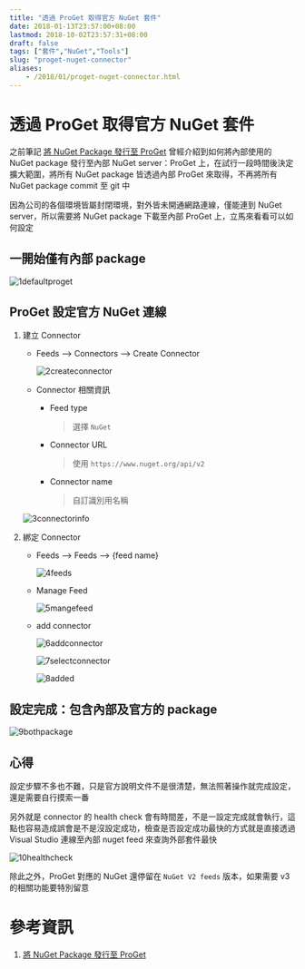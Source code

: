 ```yaml
---
title: "透過 ProGet 取得官方 NuGet 套件"
date: 2018-01-13T23:57:00+08:00
lastmod: 2018-10-02T23:57:31+08:00
draft: false
tags: ["套件","NuGet","Tools"]
slug: "proget-nuget-connector"
aliases:
    - /2018/01/proget-nuget-connector.html
---
```

# 透過 ProGet 取得官方 NuGet 套件
之前筆記 [將 NuGet Package 發行至 ProGet](https://blog.yowko.com/2017/09/nuget-package-proget.html) 曾經介紹到如何將內部使用的 NuGet package 發行至內部 NuGet server：ProGet 上，在試行一段時間後決定擴大範圍，將所有 NuGet package 皆透過內部 ProGet 來取得，不再將所有 NuGet package commit 至 git 中

因為公司的各個環境皆屬封閉環境，對外皆未開通網路連線，僅能連到 NuGet server，所以需要將 NuGet package 下載至內部 ProGet 上，立馬來看看可以如何設定

## 一開始僅有內部 package

![1defaultproget](https://user-images.githubusercontent.com/3851540/34907623-820efb98-f8bc-11e7-9882-17b72cbd78e8.png)

## ProGet 設定官方 NuGet 連線

1.  建立 Connector
    *   Feeds --> Connectors --> Create Connector

        ![2createconnector](https://user-images.githubusercontent.com/3851540/34907624-8234bbf8-f8bc-11e7-9821-1460b275e3ea.png)

    *   Connector 相關資訊
        *   Feed type

            > 選擇 `NuGet`

        *   Connector URL

            > 使用 `https://www.nuget.org/api/v2`

        *   Connector name

            > 自訂識別用名稱

    ![3connectorinfo](https://user-images.githubusercontent.com/3851540/34907625-825a2d20-f8bc-11e7-9b46-5ae2c81e9f58.png)

2.  綁定 Connector
    *   Feeds --> Feeds --> {feed name}

        ![4feeds](https://user-images.githubusercontent.com/3851540/34907626-82808a56-f8bc-11e7-8049-b145835c840e.png)

    *   Manage Feed

        ![5mangefeed](https://user-images.githubusercontent.com/3851540/34907627-82a6fccc-f8bc-11e7-87b5-4bea757c8635.png)

    *   add connector

        ![6addconnector](https://user-images.githubusercontent.com/3851540/34907628-82ce70ea-f8bc-11e7-8702-49f0eedede37.png)

        ![7selectconnector](https://user-images.githubusercontent.com/3851540/34907629-82f4fc38-f8bc-11e7-98f7-ffbfac1670b1.png)

        ![8added](https://user-images.githubusercontent.com/3851540/34907620-819a63e6-f8bc-11e7-98b3-c34045bb7f15.png)

## 設定完成：包含內部及官方的 package

![9bothpackage](https://user-images.githubusercontent.com/3851540/34907621-81c22660-f8bc-11e7-8031-2dd03e443e67.png)

## 心得

設定步驟不多也不難，只是官方說明文件不是很清楚，無法照著操作就完成設定，還是需要自行摸索一番

另外就是 connector 的 health check 會有時間差，不是一設定完成就會執行，這點也容易造成誤會是不是沒設定成功，檢查是否設定成功最快的方式就是直接透過 Visual Studio 連線至內部 nuget feed 來查詢外部套件最快

![10healthcheck](https://user-images.githubusercontent.com/3851540/34907622-81e8a18c-f8bc-11e7-9bd5-4f5557d21fe9.png)

除此之外，ProGet 對應的 NuGet 還停留在 `NuGet V2 feeds` 版本，如果需要 v3 的相關功能要特別留意

# 參考資訊

1.  [將 NuGet Package 發行至 ProGet](https://blog.yowko.com/2017/09/nuget-package-proget.html)
